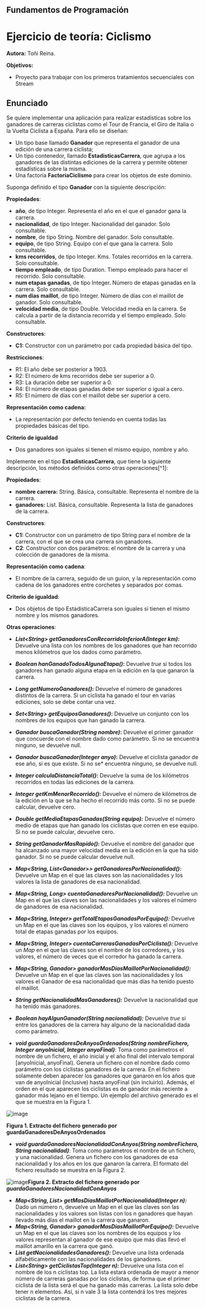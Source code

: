 ## Fundamentos de Programación
# Ejercicio de teoría: Ciclismo
**Autora:** Toñi Reina.

**Objetivos:**
- Proyecto para trabajar con los primeros tratamientos secuenciales con Stream

## **Enunciado** 

Se quiere implementar una aplicación para realizar estadísticas sobre los ganadores de carreras ciclistas como el Tour de Francia, el Giro de Italia o la Vuelta Ciclista a España. Para ello se diseñan: 

- Un tipo base llamado **Ganador** que representa el ganador de una edición de una carrera ciclista;
- Un tipo contenedor, llamado **EstadisticasCarrera**, que agrupa a los ganadores de las distintas ediciones de la carrera y permite obtener estadísticas sobre la misma. 
- Una factoría **FactoriaCiclismo** para crear los objetos de este dominio.

Suponga definido el tipo **Ganador** con la siguiente descripción:

**Propiedades**:

- **año**, de tipo Integer. Representa el año en el que el ganador gana la carrera. 
- **nacionalidad**, de tipo Integer. Nacionalidad del ganador. Solo consultable.
- **nombre**, de tipo String. Nombre del ganador. Solo consultable.
- **equipo**, de tipo String. Equipo con el que gana la carrera. Solo consultable.
- **kms recorridos**, de tipo Integer. Kms. Totales recorridos en la carrera. Solo consultable.
- **tiempo empleado**, de tipo Duration. Tiempo empleado para hacer el recorrido. Solo consultable.
- **num etapas ganadas**, de tipo Integer. Número de etapas ganadas en la carrera. Solo consultable.
- **num dias maillot**, de tipo Integer. Número de días con el maillot de ganador. Solo consultable.
- **velocidad media**, de tipo Double. Velocidad media en la carrera. Se calcula a partir de la distancia recorrida y el tiempo empleado. Solo consultable.

**Constructores**:

- **C1:** Constructor con un parámetro por cada propiedad básica del tipo.

**Restricciones**:

- R1: El año debe ser posterior a 1903.
- R2: El número de kms recorridos debe ser superior a 0.
- R3: La duración debe ser superior a 0.
- R4: El número de etapas ganadas debe ser superior o igual a cero.
- R5: El número de días con el maillot debe ser superior a cero.

**Representación como cadena:**

- La representación por defecto teniendo en cuenta todas las propiedades básicas del tipo.

**Criterio de igualdad**

- Dos ganadores son iguales si tienen el mismo equipo, nombre y año.

Implemente en el tipo **EstadisticasCarrera**, que tiene la siguiente descripción, los métodos definidos como otras operaciones[^1]: 

**Propiedades**:

- **nombre carrera:** String. Básica, consultable. Representa el nombre de la carrera.
- **ganadores:** List<Ganador>. Básica, consultable. Representa la lista de ganadores de la carrera.

**Constructores**:

- **C1:** Constructor con un parámetro de tipo String para el nombre de la carrera, con el que se crea una carrera sin ganadores.
- **C2**: Constructor con dos parámetros: el nombre de la carrera y una colección de ganadores de la misma.

**Representación como cadena**:

- El nombre de la carrera, seguido de un guion, y la representación como cadena de los ganadores entre corchetes y separados por comas.

**Criterio de igualdad**:

- Dos objetos de tipo EstadisticaCarrera son iguales si tienen el mismo nombre y los mismos ganadores.

**Otras operaciones**:

- ***List\<String\> getGanadoresConRecorridoInferiorA(Integer km)*:** Devuelve una lista con los nombres de los ganadores que han recorrido menos kilómetros que los dados como parámetro.
- ***Boolean hanGanadoTodosAlgunaEtapa()*:** Devuelve *true* si todos los ganadores han ganado alguna etapa en la edición en la que ganaron la carrera.
- ***Long getNumeroGanadores()*:** Devuelve el número de ganadores distintos de la carrera. Si un ciclista ha           ganado el tour en varias ediciones, solo se debe contar una vez.
- ***Set\<String\> getEquiposGanadores()*:** Devuelve un conjunto con los nombres de los equipos que han ganado la carrera.
- ***Ganador buscaGanador(String nombre)*:** Devuelve el primer ganador que concuerde con el nombre dado como parámetro. Si no se encuentra ninguno, se devuelve null.
- ***Ganador buscaGanador(Integer anyo)*:** Devuelve el ciclista ganador de ese año, si es que existe. Si no se\*         encuentra ninguno, se devuelve null.
- ***Integer calculaDistanciaTotal()*:** Devuelve la suma de los kilómetros recorridos en todas las ediciones de la carrera.
- ***Integer getKmMenorRecorrido():*** Devuelve el número de kilómetros de la edición en la que se ha hecho el recorrido más corto. Si no se puede calcular, devuelve cero.
- ***Double getMediaEtapasGanadas(String equipo):*** Devuelve el número medio de etapas que han ganado los ciclistas que corren en ese equipo. Si no se puede calcular, devuelve cero.
- ***String getGanadorMasRapido():*** Devuelve el nombre del ganador que ha alcanzado una mayor velocidad media en la edición en la que ha sido ganador. Si no se puede calcular devuelve null.
- ***Map\<String, List\<Ganador\>\> getGanadoresPorNacionalidad():*** Devuelve un Map en el que las claves son las nacionalidades y los valores la lista de ganadores de esa nacionalidad.
- ***Map\<String, Long\> cuentaGanadoresPorNacionalidad():*** Devuelve un Map en el que las claves son las nacionalidades y los valores el número de ganadores de esa nacionalidad.
- ***Map\<String, Integer\> getTotalEtapasGanadasPorEquipo():*** Devuelve un Map en el que las claves son los equipos, y los valores el número total de etapas ganadas por los equipos.
- ***Map<String, Integer> cuentaCarrerasGanadasPorCiclista():*** Devuelve un *Map* en el que las claves son el nombre de los corredores, y los valores, el número de veces que el corredor ha ganado la carrera.
- ***Map<String, Ganador> ganadorMasDiasMaillotPorNacionalidad():*** Devuelve un Map en el que las claves son las nacionalidades y los valores el Ganador de esa nacionalidad que más días ha tenido puesto el maillot. 
- ***String getNacionalidadMasGanadores():*** Devuelve la nacionalidad que ha tenido más ganadores.

- ***Boolean hayAlgunGanador(String nacionalidad):*** Devuelve *true* si entre los ganadores de la carrera hay alguno de la nacionalidad dada como parámetro.
- ***void guardaGanadoresDeAnyosOrdenados(String nombreFichero, Integer anyoInicial, Integer anyoFinal)***: Toma como parámetros el nombre de un fichero, el año inicial y el año final del intervalo temporal [anyoInicial, anyoFinal). Genera un fichero con el nombre dado como parámetro con los ciclistas ganadores de la carrera. En el fichero solamente deben aparecer los ganadores que ganaron en los años que van de anyoInicial (inclusive) hasta anyoFinal (sin incluirlo). Además, el orden en el que aparecen los ciclistas es de ganador más reciente a ganador más lejano en el tiempo. Un ejemplo del archivo generado es el que se muestra en la Figura 1.

![image](https://user-images.githubusercontent.com/72299672/231244829-bd876747-b425-4f0d-af4f-531d569aa42f.png)

**Figura 1. Extracto del fichero generado por guardaGanadoresDeAnyosOrdenados**

- ***void guardaGanadoresNacionalidadConAnyos(String nombreFichero, String nacionalidad)***: Toma como parámetros el nombre de un fichero, y una nacionalidad. Genera un fichero con los ganadores de esa nacionalidad y los años en los que ganaron la carrera. El formato del fichero resultado se muestra en la  Figura 2.

![image](https://user-images.githubusercontent.com/72299672/231244963-0e2051ac-9e9a-4171-be91-2e82b9eebf94.png)**Figura 2. Extracto del fichero generado por *guardaGanadoresNacionalidadConAnyos***

- ***Map<String, List<Ganador>> getMasDiasMaillotPorNacionalidad(Integer n):*** Dado un número n, devuelve un Map en el que las claves son las nacionalidades y los valores son listas con los n ganadores que hayan llevado más días el maillot en la carrera que ganaron.
- ***Map<String, Ganador> ganadorMasDiasMaillotPorEquipo():*** Devuelve un Map en el que las claves son los nombres de los equipos y los valores representan al ganador de ese equipo que más días llevó el maillot amarillo en la carrera que ganó. 
- ***List<String> getNacionalidadesGanadores():*** 
Devuelve una lista ordenada alfabéticamente con las nacionalidades de los ganadores.
- ***List\<String\> getCiclistasTop(Integer n):*** Devuelve una lista con el nombre de los n ciclistas top. La lista estará ordenada de mayor a menor número de carreras ganadas por los ciclistas, de forma que el primer ciclista de la lista será el que ha ganado más carreras. La lista solo debe tener n elementos. Así, si n vale 3 la lista contendrá los tres mejores ciclistas de la carrera.


